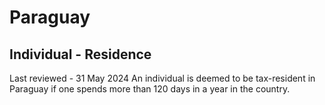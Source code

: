 # Paraguay
## Individual - Residence
Last reviewed - 31 May 2024
An individual is deemed to be tax-resident in Paraguay if one spends more than 120 days in a year in the country.
